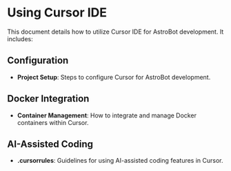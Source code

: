 # Using Cursor IDE

This document details how to utilize Cursor IDE for AstroBot development. It includes:

## Configuration
- **Project Setup**: Steps to configure Cursor for AstroBot development.

## Docker Integration
- **Container Management**: How to integrate and manage Docker containers within Cursor.

## AI-Assisted Coding
- **.cursorrules**: Guidelines for using AI-assisted coding features in Cursor.
